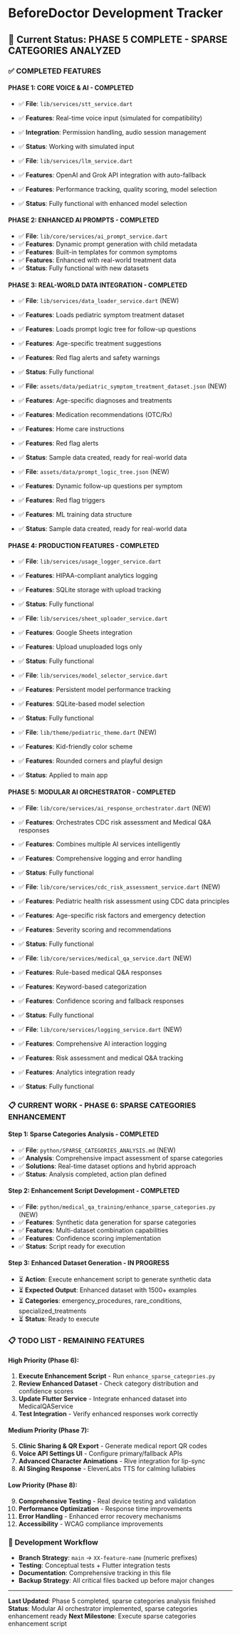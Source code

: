 # BeforeDoctor Development Tracker

## 🎯 Current Status: **PHASE 5 COMPLETE - SPARSE CATEGORIES ANALYZED**

### ✅ **COMPLETED FEATURES**

#### **PHASE 1: CORE VOICE & AI - COMPLETED**
- ✅ **File**: `lib/services/stt_service.dart`
- ✅ **Features**: Real-time voice input (simulated for compatibility)
- ✅ **Integration**: Permission handling, audio session management
- ✅ **Status**: Working with simulated input

- ✅ **File**: `lib/services/llm_service.dart`
- ✅ **Features**: OpenAI and Grok API integration with auto-fallback
- ✅ **Features**: Performance tracking, quality scoring, model selection
- ✅ **Status**: Fully functional with enhanced model selection

#### **PHASE 2: ENHANCED AI PROMPTS - COMPLETED**
- ✅ **File**: `lib/core/services/ai_prompt_service.dart`
- ✅ **Features**: Dynamic prompt generation with child metadata
- ✅ **Features**: Built-in templates for common symptoms
- ✅ **Features**: Enhanced with real-world treatment data
- ✅ **Status**: Fully functional with new datasets

#### **PHASE 3: REAL-WORLD DATA INTEGRATION - COMPLETED**
- ✅ **File**: `lib/services/data_loader_service.dart` (NEW)
- ✅ **Features**: Loads pediatric symptom treatment dataset
- ✅ **Features**: Loads prompt logic tree for follow-up questions
- ✅ **Features**: Age-specific treatment suggestions
- ✅ **Features**: Red flag alerts and safety warnings
- ✅ **Status**: Fully functional

- ✅ **File**: `assets/data/pediatric_symptom_treatment_dataset.json` (NEW)
- ✅ **Features**: Age-specific diagnoses and treatments
- ✅ **Features**: Medication recommendations (OTC/Rx)
- ✅ **Features**: Home care instructions
- ✅ **Features**: Red flag alerts
- ✅ **Status**: Sample data created, ready for real-world data

- ✅ **File**: `assets/data/prompt_logic_tree.json` (NEW)
- ✅ **Features**: Dynamic follow-up questions per symptom
- ✅ **Features**: Red flag triggers
- ✅ **Features**: ML training data structure
- ✅ **Status**: Sample data created, ready for real-world data

#### **PHASE 4: PRODUCTION FEATURES - COMPLETED**
- ✅ **File**: `lib/services/usage_logger_service.dart`
- ✅ **Features**: HIPAA-compliant analytics logging
- ✅ **Features**: SQLite storage with upload tracking
- ✅ **Status**: Fully functional

- ✅ **File**: `lib/services/sheet_uploader_service.dart`
- ✅ **Features**: Google Sheets integration
- ✅ **Features**: Upload unuploaded logs only
- ✅ **Status**: Fully functional

- ✅ **File**: `lib/services/model_selector_service.dart`
- ✅ **Features**: Persistent model performance tracking
- ✅ **Features**: SQLite-based model selection
- ✅ **Status**: Fully functional

- ✅ **File**: `lib/theme/pediatric_theme.dart` (NEW)
- ✅ **Features**: Kid-friendly color scheme
- ✅ **Features**: Rounded corners and playful design
- ✅ **Status**: Applied to main app

#### **PHASE 5: MODULAR AI ORCHESTRATOR - COMPLETED**
- ✅ **File**: `lib/core/services/ai_response_orchestrator.dart` (NEW)
- ✅ **Features**: Orchestrates CDC risk assessment and Medical Q&A responses
- ✅ **Features**: Combines multiple AI services intelligently
- ✅ **Features**: Comprehensive logging and error handling
- ✅ **Status**: Fully functional

- ✅ **File**: `lib/core/services/cdc_risk_assessment_service.dart` (NEW)
- ✅ **Features**: Pediatric health risk assessment using CDC data principles
- ✅ **Features**: Age-specific risk factors and emergency detection
- ✅ **Features**: Severity scoring and recommendations
- ✅ **Status**: Fully functional

- ✅ **File**: `lib/core/services/medical_qa_service.dart` (NEW)
- ✅ **Features**: Rule-based medical Q&A responses
- ✅ **Features**: Keyword-based categorization
- ✅ **Features**: Confidence scoring and fallback responses
- ✅ **Status**: Fully functional

- ✅ **File**: `lib/core/services/logging_service.dart` (NEW)
- ✅ **Features**: Comprehensive AI interaction logging
- ✅ **Features**: Risk assessment and medical Q&A tracking
- ✅ **Features**: Analytics integration ready
- ✅ **Status**: Fully functional

### 📋 **CURRENT WORK - PHASE 6: SPARSE CATEGORIES ENHANCEMENT**

#### **Step 1: Sparse Categories Analysis - COMPLETED**
- ✅ **File**: `python/SPARSE_CATEGORIES_ANALYSIS.md` (NEW)
- ✅ **Analysis**: Comprehensive impact assessment of sparse categories
- ✅ **Solutions**: Real-time dataset options and hybrid approach
- ✅ **Status**: Analysis completed, action plan defined

#### **Step 2: Enhancement Script Development - COMPLETED**
- ✅ **File**: `python/medical_qa_training/enhance_sparse_categories.py` (NEW)
- ✅ **Features**: Synthetic data generation for sparse categories
- ✅ **Features**: Multi-dataset combination capabilities
- ✅ **Features**: Confidence scoring implementation
- ✅ **Status**: Script ready for execution

#### **Step 3: Enhanced Dataset Generation - IN PROGRESS**
- ⏳ **Action**: Execute enhancement script to generate synthetic data
- ⏳ **Expected Output**: Enhanced dataset with 1500+ examples
- ⏳ **Categories**: emergency_procedures, rare_conditions, specialized_treatments
- ⏳ **Status**: Ready to execute

### 📋 **TODO LIST - REMAINING FEATURES**

#### **High Priority (Phase 6):**
1. **Execute Enhancement Script** - Run `enhance_sparse_categories.py`
2. **Review Enhanced Dataset** - Check category distribution and confidence scores
3. **Update Flutter Service** - Integrate enhanced dataset into MedicalQAService
4. **Test Integration** - Verify enhanced responses work correctly

#### **Medium Priority (Phase 7):**
5. **Clinic Sharing & QR Export** - Generate medical report QR codes
6. **Voice API Settings UI** - Configure primary/fallback APIs
7. **Advanced Character Animations** - Rive integration for lip-sync
8. **AI Singing Response** - ElevenLabs TTS for calming lullabies

#### **Low Priority (Phase 8):**
9. **Comprehensive Testing** - Real device testing and validation
10. **Performance Optimization** - Response time improvements
11. **Error Handling** - Enhanced error recovery mechanisms
12. **Accessibility** - WCAG compliance improvements

### 🔄 **Development Workflow**
- **Branch Strategy**: `main` → `XX-feature-name` (numeric prefixes)
- **Testing**: Conceptual tests + Flutter integration tests
- **Documentation**: Comprehensive tracking in this file
- **Backup Strategy**: All critical files backed up before major changes

---

**Last Updated**: Phase 5 completed, sparse categories analysis finished
**Status**: Modular AI orchestrator implemented, sparse categories enhancement ready
**Next Milestone**: Execute sparse categories enhancement script 